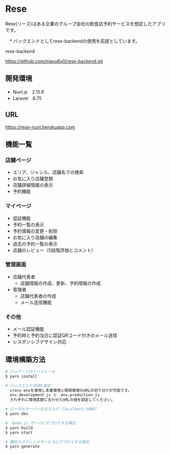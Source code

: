 # Rese
Rese(リーズ)はある企業のグループ会社の飲食店予約サービスを想定したアプリです。

　* バックエンドとしてrese-backendの使用を前提としています。

  rese-backend

  <https://github.com/mayu6v0/rese-backend.git>

## 開発環境
* Nuxt.js　2.15.8
* Laravel　8.75

## URL
<https://rese-nuxt.herokuapp.com>


## 機能一覧
### 店舗ページ
  * エリア、ジャンル、店舗名での検索
  * お気に入り店舗登録
  * 店舗詳細情報の表示
  * 予約機能

### マイページ
  * 認証機能
  * 予約一覧の表示
  * 予約情報の変更・削除
  * お気に入り店舗の編集
  * 過去の予約一覧の表示
  * 店舗のレビュー（5段階評価とコメント）

### 管理画面
  * 店舗代表者
    * 店舗情報の作成、更新、予約情報の作成
  * 管理者
    * 店舗代表者の作成
    * メール送信機能

### その他
  * メール認証機能
  * 予約時と予約当日に認証QRコード付きのメール送信
  * レスポンシブデザイン対応


## 環境構築方法

```bash
# パッケージのインストール
$ yarn install

# バックエンドのURL設定
  cross-envを使用し本番環境と開発環境のURLの切り分けが可能です。
  env.development.js と　env.production.js　
  それぞれに環境変数に合わせたURLの値を設定してください。

# ローカルサーバーの立ち上げ（localhost:3000）
$ yarn dev

#  Node.js サーバにデプロイする場合
$ yarn build
$ yarn start

# 静的ホスティングサービスにデプロイする場合
$ yarn generate
```
